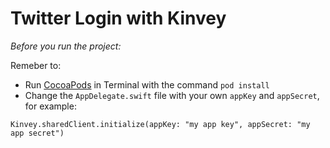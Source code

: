 # Twitter Login with Kinvey

*Before you run the project:*

Remeber to:

* Run [CocoaPods](https://cocoapods.org) in Terminal with the command `pod install`
* Change the `AppDelegate.swift` file with your own `appKey` and `appSecret`, for example:

```
Kinvey.sharedClient.initialize(appKey: "my app key", appSecret: "my app secret")
```
